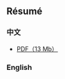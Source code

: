 ## Résumé

### 中文

<readonlylink href="https://inner.xieyuheng.com/resume/zh.md" />

- [PDF（13 Mb）](https://papers.xieyuheng.com/resume/zh.pdf)

### English

<readonlylink href="https://inner.xieyuheng.com/resume/en.md" />
